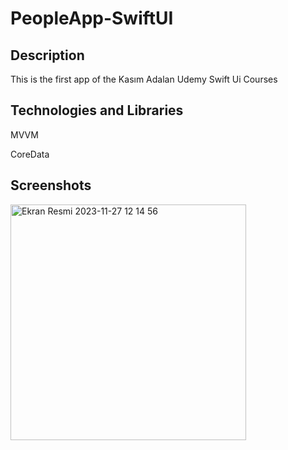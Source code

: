 # PeopleApp-SwiftUI

## <b>Description </b>

This is the first app of the Kasım Adalan Udemy Swift Ui Courses 

## <b>Technologies and Libraries  </b>
MVVM

CoreData

## <b>Screenshots  </b>        

<img width="377" alt="Ekran Resmi 2023-11-27 12 14 56" src="https://github.com/Ekinugur/PeopleApp-SwiftUI/assets/89681999/04610f61-82e7-40be-b0f1-8f04d0fc67af"> 

